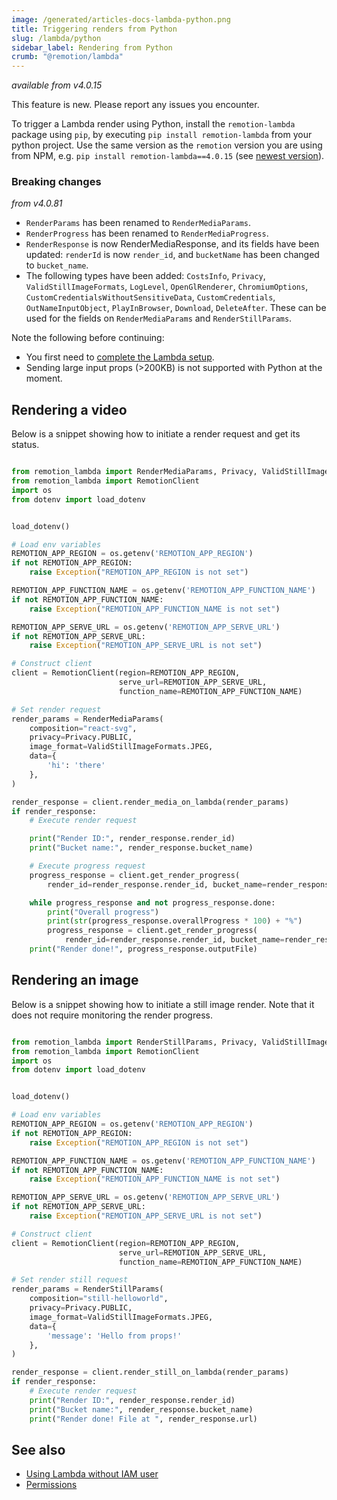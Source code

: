 ```yaml
---
image: /generated/articles-docs-lambda-python.png
title: Triggering renders from Python
slug: /lambda/python
sidebar_label: Rendering from Python
crumb: "@remotion/lambda"
---
```


_available from v4.0.15_

<ExperimentalBadge>
This feature is new. Please report any issues you encounter.
</ExperimentalBadge>

To trigger a Lambda render using Python, install the `remotion-lambda` package using `pip`, by executing `pip install remotion-lambda` from your python project. Use the same version as the `remotion` version you are using from NPM, e.g. `pip install remotion-lambda==4.0.15` (see [newest version](https://remotion.dev/changelog)).

### Breaking changes

_from v4.0.81_

- `RenderParams` has been renamed to `RenderMediaParams`.
- `RenderProgress` has been renamed to `RenderMediaProgress`.
- `RenderResponse` is now RenderMediaResponse, and its fields have been updated: `renderId` is now `render_id`, and `bucketName` has been changed to `bucket_name`.
- The following types have been added: `CostsInfo`,
  `Privacy`, `ValidStillImageFormats`, `LogLevel`, `OpenGlRenderer`,
  `ChromiumOptions`, `CustomCredentialsWithoutSensitiveData`, `CustomCredentials`,
  `OutNameInputObject`, `PlayInBrowser`, `Download`, `DeleteAfter`. These can be used for the fields on `RenderMediaParams` and `RenderStillParams`.

Note the following before continuing:

- You first need to [complete the Lambda setup](/docs/lambda/setup).
- Sending large input props (>200KB) is not supported with Python at the moment.

## Rendering a video

Below is a snippet showing how to initiate a render request and get its status.

```python title="testclient_render_media.py"

from remotion_lambda import RenderMediaParams, Privacy, ValidStillImageFormats
from remotion_lambda import RemotionClient
import os
from dotenv import load_dotenv


load_dotenv()

# Load env variables
REMOTION_APP_REGION = os.getenv('REMOTION_APP_REGION')
if not REMOTION_APP_REGION:
    raise Exception("REMOTION_APP_REGION is not set")

REMOTION_APP_FUNCTION_NAME = os.getenv('REMOTION_APP_FUNCTION_NAME')
if not REMOTION_APP_FUNCTION_NAME:
    raise Exception("REMOTION_APP_FUNCTION_NAME is not set")

REMOTION_APP_SERVE_URL = os.getenv('REMOTION_APP_SERVE_URL')
if not REMOTION_APP_SERVE_URL:
    raise Exception("REMOTION_APP_SERVE_URL is not set")

# Construct client
client = RemotionClient(region=REMOTION_APP_REGION,
                        serve_url=REMOTION_APP_SERVE_URL,
                        function_name=REMOTION_APP_FUNCTION_NAME)

# Set render request
render_params = RenderMediaParams(
    composition="react-svg",
    privacy=Privacy.PUBLIC,
    image_format=ValidStillImageFormats.JPEG,
    data={
        'hi': 'there'
    },
)

render_response = client.render_media_on_lambda(render_params)
if render_response:
    # Execute render request

    print("Render ID:", render_response.render_id)
    print("Bucket name:", render_response.bucket_name)

    # Execute progress request
    progress_response = client.get_render_progress(
        render_id=render_response.render_id, bucket_name=render_response.bucket_name)

    while progress_response and not progress_response.done:
        print("Overall progress")
        print(str(progress_response.overallProgress * 100) + "%")
        progress_response = client.get_render_progress(
            render_id=render_response.render_id, bucket_name=render_response.bucket_name)
    print("Render done!", progress_response.outputFile)


```

## Rendering an image

Below is a snippet showing how to initiate a still image render. Note that it does not require monitoring the render progress.

```python title="testclient_render_still.py"

from remotion_lambda import RenderStillParams, Privacy, ValidStillImageFormats
from remotion_lambda import RemotionClient
import os
from dotenv import load_dotenv


load_dotenv()

# Load env variables
REMOTION_APP_REGION = os.getenv('REMOTION_APP_REGION')
if not REMOTION_APP_REGION:
    raise Exception("REMOTION_APP_REGION is not set")

REMOTION_APP_FUNCTION_NAME = os.getenv('REMOTION_APP_FUNCTION_NAME')
if not REMOTION_APP_FUNCTION_NAME:
    raise Exception("REMOTION_APP_FUNCTION_NAME is not set")

REMOTION_APP_SERVE_URL = os.getenv('REMOTION_APP_SERVE_URL')
if not REMOTION_APP_SERVE_URL:
    raise Exception("REMOTION_APP_SERVE_URL is not set")

# Construct client
client = RemotionClient(region=REMOTION_APP_REGION,
                        serve_url=REMOTION_APP_SERVE_URL,
                        function_name=REMOTION_APP_FUNCTION_NAME)

# Set render still request
render_params = RenderStillParams(
    composition="still-helloworld",
    privacy=Privacy.PUBLIC,
    image_format=ValidStillImageFormats.JPEG,
    data={
        'message': 'Hello from props!'
    },
)

render_response = client.render_still_on_lambda(render_params)
if render_response:
    # Execute render request
    print("Render ID:", render_response.render_id)
    print("Bucket name:", render_response.bucket_name)
    print("Render done! File at ", render_response.url)


```

## See also

- [Using Lambda without IAM user](/docs/lambda/without-iam)
- [Permissions](/docs/lambda/permissions)
